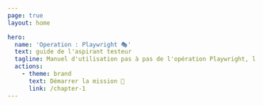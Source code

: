 ```yaml
---
page: true
layout: home

hero:
  name: 'Operation : Playwright 🎭'
  text: guide de l'aspirant testeur
  tagline: Manuel d'utilisation pas à pas de l'opération Playwright, l'outil ultime de Microsoft ?
  actions:
    - theme: brand
      text: Démarrer la mission 🛫
      link: /chapter-1
---
```


<style>
.name {
  max-width: unset !important;
  margin-top: 50px
}
.text {
  max-width: unset !important;
  margin-top: 10px;
}
.tagline {
  max-width: unset !important;
  margin-top: 20px;
}
.actions {
  justify-content: flex-end;
}
.VPButton {
  border-radius: 24px !important;
  padding: 0 24px !important;
  line-height: 46px !important;
  font-size: 16px !important;
}
</style>
